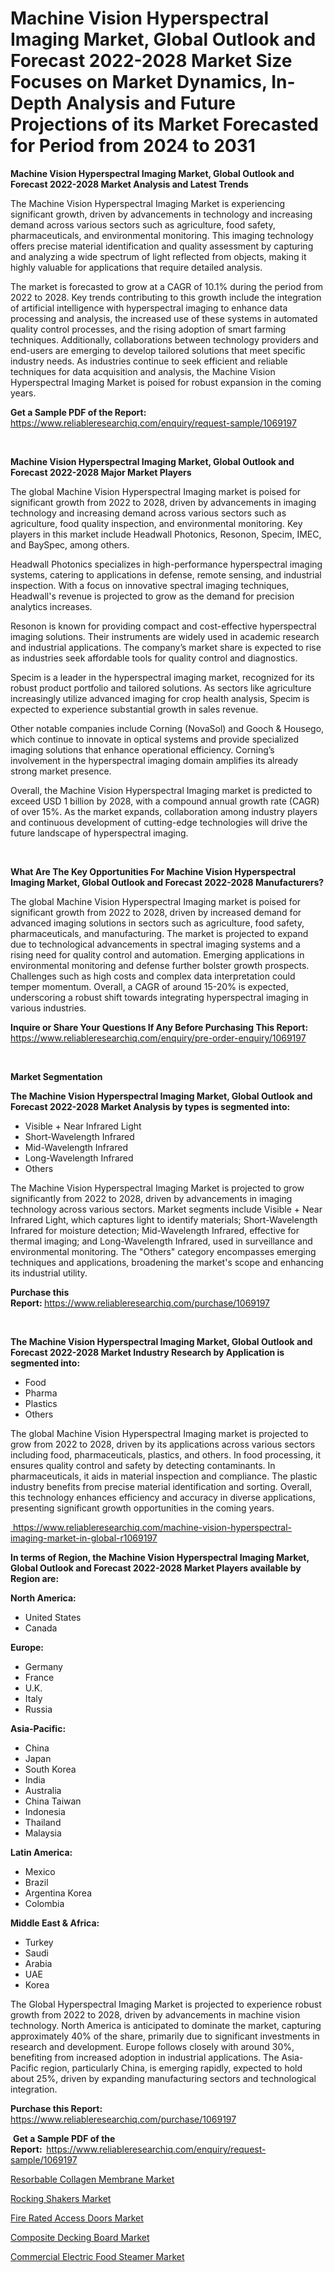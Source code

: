<p><h1>Machine Vision Hyperspectral Imaging Market, Global Outlook and Forecast 2022-2028 Market Size Focuses on Market Dynamics, In-Depth Analysis and Future Projections of its Market Forecasted for Period from 2024 to 2031</h1></p><p><strong>Machine Vision Hyperspectral Imaging Market, Global Outlook and Forecast 2022-2028 Market Analysis and Latest Trends</strong></p>
<p><p>The Machine Vision Hyperspectral Imaging Market is experiencing significant growth, driven by advancements in technology and increasing demand across various sectors such as agriculture, food safety, pharmaceuticals, and environmental monitoring. This imaging technology offers precise material identification and quality assessment by capturing and analyzing a wide spectrum of light reflected from objects, making it highly valuable for applications that require detailed analysis.</p><p>The market is forecasted to grow at a CAGR of 10.1% during the period from 2022 to 2028. Key trends contributing to this growth include the integration of artificial intelligence with hyperspectral imaging to enhance data processing and analysis, the increased use of these systems in automated quality control processes, and the rising adoption of smart farming techniques. Additionally, collaborations between technology providers and end-users are emerging to develop tailored solutions that meet specific industry needs. As industries continue to seek efficient and reliable techniques for data acquisition and analysis, the Machine Vision Hyperspectral Imaging Market is poised for robust expansion in the coming years.</p></p>
<p><strong>Get a Sample PDF of the Report:&nbsp;</strong> <a href="https://www.reliableresearchiq.com/enquiry/request-sample/1069197">https://www.reliableresearchiq.com/enquiry/request-sample/1069197</a></p>
<p>&nbsp;</p>
<p><strong>Machine Vision Hyperspectral Imaging Market, Global Outlook and Forecast 2022-2028 Major Market Players</strong></p>
<p><p>The global Machine Vision Hyperspectral Imaging market is poised for significant growth from 2022 to 2028, driven by advancements in imaging technology and increasing demand across various sectors such as agriculture, food quality inspection, and environmental monitoring. Key players in this market include Headwall Photonics, Resonon, Specim, IMEC, and BaySpec, among others.</p><p>Headwall Photonics specializes in high-performance hyperspectral imaging systems, catering to applications in defense, remote sensing, and industrial inspection. With a focus on innovative spectral imaging techniques, Headwall's revenue is projected to grow as the demand for precision analytics increases.</p><p>Resonon is known for providing compact and cost-effective hyperspectral imaging solutions. Their instruments are widely used in academic research and industrial applications. The company’s market share is expected to rise as industries seek affordable tools for quality control and diagnostics.</p><p>Specim is a leader in the hyperspectral imaging market, recognized for its robust product portfolio and tailored solutions. As sectors like agriculture increasingly utilize advanced imaging for crop health analysis, Specim is expected to experience substantial growth in sales revenue.</p><p>Other notable companies include Corning (NovaSol) and Gooch & Housego, which continue to innovate in optical systems and provide specialized imaging solutions that enhance operational efficiency. Corning’s involvement in the hyperspectral imaging domain amplifies its already strong market presence.</p><p>Overall, the Machine Vision Hyperspectral Imaging market is predicted to exceed USD 1 billion by 2028, with a compound annual growth rate (CAGR) of over 15%. As the market expands, collaboration among industry players and continuous development of cutting-edge technologies will drive the future landscape of hyperspectral imaging.</p></p>
<p>&nbsp;</p>
<p><strong>What Are The Key Opportunities For Machine Vision Hyperspectral Imaging Market, Global Outlook and Forecast 2022-2028 Manufacturers?</strong></p>
<p><p>The global Machine Vision Hyperspectral Imaging market is poised for significant growth from 2022 to 2028, driven by increased demand for advanced imaging solutions in sectors such as agriculture, food safety, pharmaceuticals, and manufacturing. The market is projected to expand due to technological advancements in spectral imaging systems and a rising need for quality control and automation. Emerging applications in environmental monitoring and defense further bolster growth prospects. Challenges such as high costs and complex data interpretation could temper momentum. Overall, a CAGR of around 15-20% is expected, underscoring a robust shift towards integrating hyperspectral imaging in various industries.</p></p>
<p><strong>Inquire or Share Your Questions If Any Before Purchasing This Report:</strong> <a href="https://www.reliableresearchiq.com/enquiry/pre-order-enquiry/1069197">https://www.reliableresearchiq.com/enquiry/pre-order-enquiry/1069197</a></p>
<p>&nbsp;</p>
<p><strong>Market Segmentation</strong></p>
<p><strong>The Machine Vision Hyperspectral Imaging Market, Global Outlook and Forecast 2022-2028 Market Analysis by types is segmented into:</strong></p>
<p><ul><li>Visible + Near Infrared Light</li><li>Short-Wavelength Infrared</li><li>Mid-Wavelength Infrared</li><li>Long-Wavelength Infrared</li><li>Others</li></ul></p>
<p><p>The Machine Vision Hyperspectral Imaging Market is projected to grow significantly from 2022 to 2028, driven by advancements in imaging technology across various sectors. Market segments include Visible + Near Infrared Light, which captures light to identify materials; Short-Wavelength Infrared for moisture detection; Mid-Wavelength Infrared, effective for thermal imaging; and Long-Wavelength Infrared, used in surveillance and environmental monitoring. The "Others" category encompasses emerging techniques and applications, broadening the market's scope and enhancing its industrial utility.</p></p>
<p><strong>Purchase this Report:&nbsp;</strong><a href="https://www.reliableresearchiq.com/purchase/1069197">https://www.reliableresearchiq.com/purchase/1069197</a></p>
<p>&nbsp;</p>
<p><strong>The Machine Vision Hyperspectral Imaging Market, Global Outlook and Forecast 2022-2028 Market Industry Research by Application is segmented into:</strong></p>
<p><ul><li>Food</li><li>Pharma</li><li>Plastics</li><li>Others</li></ul></p>
<p><p>The global Machine Vision Hyperspectral Imaging market is projected to grow from 2022 to 2028, driven by its applications across various sectors including food, pharmaceuticals, plastics, and others. In food processing, it ensures quality control and safety by detecting contaminants. In pharmaceuticals, it aids in material inspection and compliance. The plastic industry benefits from precise material identification and sorting. Overall, this technology enhances efficiency and accuracy in diverse applications, presenting significant growth opportunities in the coming years.</p></p>
<p><a href="https://www.reliableresearchiq.com/machine-vision-hyperspectral-imaging-market-in-global-r1069197">&nbsp;https://www.reliableresearchiq.com/machine-vision-hyperspectral-imaging-market-in-global-r1069197</a></p>
<p><strong>In terms of Region, the Machine Vision Hyperspectral Imaging Market, Global Outlook and Forecast 2022-2028 Market Players available by Region are:</strong></p>
<p>
    <p> <strong> North America: </strong>
        <ul>
            <li>United States</li>
            <li>Canada</li>
        </ul>
        </p> 
    <p> <strong> Europe: </strong>
        <ul>
            <li>Germany</li>
            <li>France</li>
            <li>U.K.</li>
            <li>Italy</li>
            <li>Russia</li>
        </ul>
        </p> 
    <p> <strong> Asia-Pacific: </strong>
        <ul>
            <li>China</li>
            <li>Japan</li>
            <li>South Korea</li>
            <li>India</li>
            <li>Australia</li>
            <li>China Taiwan</li>
            <li>Indonesia</li>
            <li>Thailand</li>
            <li>Malaysia</li>
        </ul>
        </p> 
    <p> <strong> Latin America: </strong>
        <ul>
            <li>Mexico</li>
            <li>Brazil</li>
            <li>Argentina Korea</li>
            <li>Colombia</li>
        </ul>
        </p> 
    <p> <strong> Middle East & Africa: </strong>
        <ul>
            <li>Turkey</li>
            <li>Saudi</li>
            <li>Arabia</li>
            <li>UAE</li>
            <li>Korea</li>
        </ul>
    </p>
    </p>
<p><p>The Global Hyperspectral Imaging Market is projected to experience robust growth from 2022 to 2028, driven by advancements in machine vision technology. North America is anticipated to dominate the market, capturing approximately 40% of the share, primarily due to significant investments in research and development. Europe follows closely with around 30%, benefiting from increased adoption in industrial applications. The Asia-Pacific region, particularly China, is emerging rapidly, expected to hold about 25%, driven by expanding manufacturing sectors and technological integration.</p></p>
<p><strong>Purchase this Report: </strong><a href="https://www.reliableresearchiq.com/purchase/1069197">https://www.reliableresearchiq.com/purchase/1069197</a></p>
<p>&nbsp;<strong>Get a Sample PDF of the Report:&nbsp;&nbsp;</strong><a href="https://www.reliableresearchiq.com/enquiry/request-sample/1069197">https://www.reliableresearchiq.com/enquiry/request-sample/1069197</a></p>
<p><strong></strong></p>
<p><p><a href="https://www.linkedin.com/pulse/insights-resorbable-collagen-membrane-market-size-which-expanding-zvnwe?trackingId=B78xgohWTkqIqcijCb3muw%3D%3D">Resorbable Collagen Membrane Market</a></p><p><a href="https://www.linkedin.com/pulse/global-rocking-shakers-market-size-expected-reach-cagr-lvume?trackingId=8zQybe7LTTe2pDEH%2B6i%2BEA%3D%3D">Rocking Shakers Market</a></p><p><a href="https://www.linkedin.com/pulse/fire-rated-access-doors-market-global-trends-forecast-2024-0ta0e?trackingId=7GsNzmIMTmSyqrn%2BpjQdLw%3D%3D">Fire Rated Access Doors Market</a></p><p><a href="https://www.linkedin.com/pulse/market-forecasting-change-global-composite-decking-board-dynamics-u8odf?trackingId=4g3Jc7XQR2eIR7Zof8i9ew%3D%3D">Composite Decking Board Market</a></p><p><a href="https://www.linkedin.com/pulse/global-commercial-electric-food-steamer-market-product-type-application-6dkqe?trackingId=0rQdZ592QcGdZNivNY434Q%3D%3D">Commercial Electric Food Steamer Market</a></p></p>